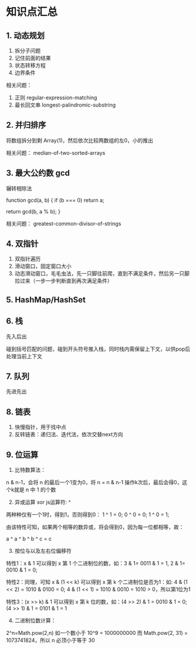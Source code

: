 # 知识点汇总

## 1. 动态规划
1. 拆分子问题
2. 记住前面的结果
3. 状态转移方程
4. 边界条件

相关问题：
1. 正则 regular-expression-matching
2. 最长回文串 longest-palindromic-substring

## 2. 并归排序
将数组拆分到剩 Array(1)，然后依次比较两数组的左0，小的推出

相关问题：
median-of-two-sorted-arrays

## 3. 最大公约数 gcd

辗转相除法

function gcd(a, b) {
  if (b === 0) return a;

  return gcd(b, a % b);
}

相关问题：
greatest-common-divisor-of-strings

## 4. 双指针
1. 双指针遍历
2. 滑动窗口，固定窗口大小
3. 动态滑动窗口，毛毛虫法，先一只脚往前爬，直到不满足条件，然后另一只脚拉过来（一步一步判断直到再次满足条件）

## 5. HashMap/HashSet

## 6. 栈
先入后出

碰到括号匹配的问题，碰到开头符号推入栈，同时栈内需保留上下文，以供pop后处理当前上下文

## 7. 队列
先进先出

## 8. 链表

1. 快慢指针，用于找中点
2. 反转链表：递归法、迭代法，依次交替next方向

## 9. 位运算

1. 比特数算法：

n & n-1，会将 n 的最后一个1变为0，将 n = n & n-1 操作k次后，最后会得0，这个k就是 n 中 1 的个数

2. 异或运算 xor js运算符: ^

两种种仅有一个1时，得到1，否则得到0： 1 ^ 1 = 0; 0 ^ 0 = 0; 1 ^ 0 = 1;

由该特性可知，如果两个相等的数异或，将会得到0，因为每一位都相等，故：

a ^ a ^ b ^ b ^ c = c

3. 按位与以及左右位偏移符

特性1：x & 1 可以得到 x 第 1 个二进制位的数，如：3 & 1= 0011 & 1 = 1, 2 & 1= 0010 & 1 = 0;

特性2：同理，可知 x & (1 << k) 可以得到 x 第 k 个二进制位是否为1：如: 4 & (1 << 2) = 1010 & 0100 = 0; 4 & (1 << 1) = 1010 & 0010 = 1010 > 0，所以第1位为1

特性3：(x >> k) & 1 可以得到 x 第 k 位的数，如：(4 >> 2) & 1 = 0010 & 1 = 0; (4 >> 1) & 1 = 0101 & 1 = 1

4. 二进制位数计算：

2^n=Math.pow(2,n)
如一个数小于 10^9 = 1000000000
而 Math.pow(2, 31) = 1073741824，所以 n 必顶小于等于 30